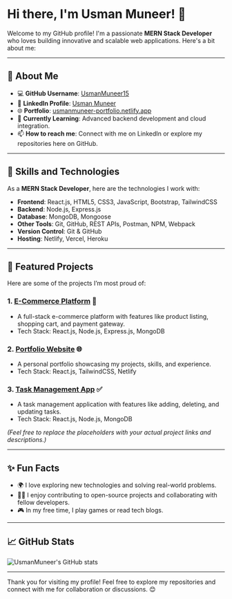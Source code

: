 # Hi there, I'm Usman Muneer! 👋

Welcome to my GitHub profile! I'm a passionate **MERN Stack Developer** who loves building innovative and scalable web applications. Here's a bit about me:

---

## 🌟 About Me
- 💻 **GitHub Username**: [UsmanMuneer15](https://github.com/UsmanMuneer15)
- 🔗 **LinkedIn Profile**: [Usman Muneer](https://www.linkedin.com/in/usmanmuneerlinkden/)
- 🌐 **Portfolio**: [usmanmuneer-portfolio.netlify.app](https://usmanmuneer-portfolio.netlify.app/)
- 🌱 **Currently Learning**: Advanced backend development and cloud integration.
- 📫 **How to reach me**: Connect with me on LinkedIn or explore my repositories here on GitHub.

---

## 🚀 Skills and Technologies
As a **MERN Stack Developer**, here are the technologies I work with:
- **Frontend**: React.js, HTML5, CSS3, JavaScript, Bootstrap, TailwindCSS
- **Backend**: Node.js, Express.js
- **Database**: MongoDB, Mongoose
- **Other Tools**: Git, GitHub, REST APIs, Postman, NPM, Webpack
- **Version Control**: Git & GitHub
- **Hosting**: Netlify, Vercel, Heroku

---

## 📂 Featured Projects
Here are some of the projects I’m most proud of:

### 1. **[E-Commerce Platform](rainbow-kulfi-22a2bd.netlify.app)** 🛒
   - A full-stack e-commerce platform with features like product listing, shopping cart, and payment gateway.
   - Tech Stack: React.js, Node.js, Express.js, MongoDB

### 2. **[Portfolio Website](https://usmanmuneer-portfolio.netlify.app/)** 🌐
   - A personal portfolio showcasing my projects, skills, and experience.
   - Tech Stack: React.js, TailwindCSS, Netlify

### 3. **[Task Management App](#)** ✅
   - A task management application with features like adding, deleting, and updating tasks.
   - Tech Stack: React.js, Node.js, MongoDB

*(Feel free to replace the placeholders with your actual project links and descriptions.)*

---

## ✨ Fun Facts
- 🌍 I love exploring new technologies and solving real-world problems.
- 🧑‍💻 I enjoy contributing to open-source projects and collaborating with fellow developers.
- 🎮 In my free time, I play games or read tech blogs.

---

## 📈 GitHub Stats
![UsmanMuneer's GitHub stats](https://github-readme-stats.vercel.app/api?username=UsmanMuneer15&show_icons=true&theme=radical)

---

Thank you for visiting my profile! Feel free to explore my repositories and connect with me for collaboration or discussions. 😊
